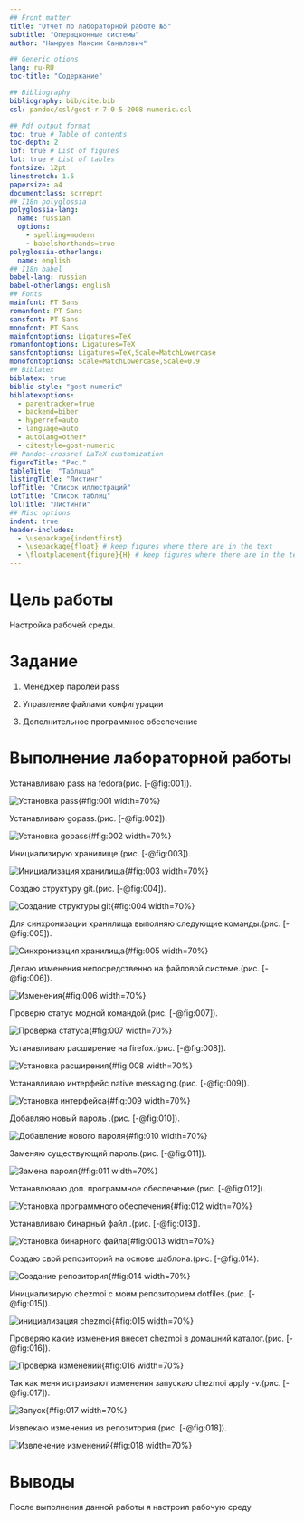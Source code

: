 ```yaml
---
## Front matter
title: "Отчет по лабораторной работе №5"
subtitle: "Операционные системы"
author: "Намруев Максим Саналович"

## Generic otions
lang: ru-RU
toc-title: "Содержание"

## Bibliography
bibliography: bib/cite.bib
csl: pandoc/csl/gost-r-7-0-5-2008-numeric.csl

## Pdf output format
toc: true # Table of contents
toc-depth: 2
lof: true # List of figures
lot: true # List of tables
fontsize: 12pt
linestretch: 1.5
papersize: a4
documentclass: scrreprt
## I18n polyglossia
polyglossia-lang:
  name: russian
  options:
	- spelling=modern
	- babelshorthands=true
polyglossia-otherlangs:
  name: english
## I18n babel
babel-lang: russian
babel-otherlangs: english
## Fonts
mainfont: PT Sans
romanfont: PT Sans
sansfont: PT Sans
monofont: PT Sans
mainfontoptions: Ligatures=TeX
romanfontoptions: Ligatures=TeX
sansfontoptions: Ligatures=TeX,Scale=MatchLowercase
monofontoptions: Scale=MatchLowercase,Scale=0.9
## Biblatex
biblatex: true
biblio-style: "gost-numeric"
biblatexoptions:
  - parentracker=true
  - backend=biber
  - hyperref=auto
  - language=auto
  - autolang=other*
  - citestyle=gost-numeric
## Pandoc-crossref LaTeX customization
figureTitle: "Рис."
tableTitle: "Таблица"
listingTitle: "Листинг"
lofTitle: "Список иллюстраций"
lotTitle: "Список таблиц"
lolTitle: "Листинги"
## Misc options
indent: true
header-includes:
  - \usepackage{indentfirst}
  - \usepackage{float} # keep figures where there are in the text
  - \floatplacement{figure}{H} # keep figures where there are in the text
---
```


# Цель работы

Настройка рабочей среды.

# Задание

1. Менеджер паролей pass

2. Управление файлами конфигурации

3. Дополнительное программное обеспечение

# Выполнение лабораторной работы

Устанавливаю pass на fedora(рис. [-@fig:001]).

![Установка pass](./image/1.png){#fig:001 width=70%}

Устанавливаю gopass.(рис. [-@fig:002]).

![Установка gopass](./image/2.png){#fig:002 width=70%}

Инициализирую хранилище.(рис. [-@fig:003]).

![Инициализация хранилища](./image/3.png){#fig:003 width=70%}

Создаю структуру git.(рис. [-@fig:004]).

![Создание структуры git](./image/4.png){#fig:004 width=70%}

Для синхронизации хранилища выполняю следующие команды.(рис. [-@fig:005]).

![Синхронизация хранилища](./image/5.png){#fig:005 width=70%}

Делаю изменения непосредственно на файловой системе.(рис. [-@fig:006]).

![Изменения](./image/6.png){#fig:006 width=70%}

Проверю статус модной командой.(рис. [-@fig:007]).

![Проверка статуса](./image/7.png){#fig:007 width=70%}

Устанавливаю расширение на firefox.(рис. [-@fig:008]).

![Установка расширения](./image/8.png){#fig:008 width=70%}

Устанавливаю интерфейс native messaging.(рис. [-@fig:009]).

![Установка интерфейса](./image/9.png){#fig:009 width=70%}

Добавляю новый пароль .(рис. [-@fig:010]).

![Добавление нового пароля](./image/10.png){#fig:010 width=70%}

Заменяю существующий пароль.(рис. [-@fig:011]).

![Замена пароля](./image/11.png){#fig:011 width=70%}

Устанавлюваю доп. программное обеспечение.(рис. [-@fig:012]).

![Установка программного обеспечения](./image/12.png){#fig:012 width=70%}

Устанавливаю бинарный файл .(рис. [-@fig:013]).

![Установка бинарного файла](./image/13.png){#fig:0013 width=70%}

Создаю свой репозиторий на основе шаблона.(рис. [-@fig:014).

![Создание репозитория](./image/14.png){#fig:014 width=70%}

Инициализирую chezmoi с моим репозиторием dotfiles.(рис. [-@fig:015]).

![инициализация chezmoi](./image/15.png){#fig:015 width=70%}

Проверяю какие изменения внесет chezmoi в домашний каталог.(рис. [-@fig:016]).

![Проверка изменений](./image/16.png){#fig:016 width=70%}

Так как меня истраивают изменения запускаю chezmoi apply -v.(рис. [-@fig:017]).

![Запуск](./image/17.png){#fig:017 width=70%}

Извлекаю изменения из репозитория.(рис. [-@fig:018]).

![Извлечение изменений](./image/18.png){#fig:018 width=70%}

# Выводы

После выполнения данной работы я настроил рабочую среду

